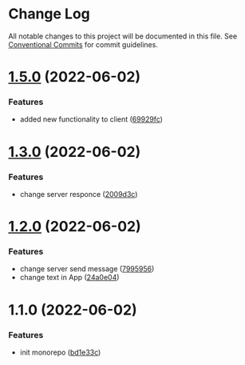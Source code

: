 # Change Log

All notable changes to this project will be documented in this file.
See [Conventional Commits](https://conventionalcommits.org) for commit guidelines.

# [1.5.0](https://github.com/VitaliiKalinbet/lerna-monorepo/compare/v1.4.0...v1.5.0) (2022-06-02)


### Features

* added new functionality to client ([69929fc](https://github.com/VitaliiKalinbet/lerna-monorepo/commit/69929fc8ef37d5c5cf25a05cd525a272982aa666))





# [1.3.0](https://github.com/VitaliiKalinbet/lerna-monorepo/compare/v1.2.0...v1.3.0) (2022-06-02)


### Features

* change server responce ([2009d3c](https://github.com/VitaliiKalinbet/lerna-monorepo/commit/2009d3c73cb4271b69451d3ee0e55e5a1c4fb842))





# [1.2.0](https://github.com/VitaliiKalinbet/lerna-monorepo/compare/v1.1.0...v1.2.0) (2022-06-02)


### Features

* change server send message ([7995956](https://github.com/VitaliiKalinbet/lerna-monorepo/commit/799595609221fb06ba2e4e25558e2749d972f10b))
* change text in App ([24a0e04](https://github.com/VitaliiKalinbet/lerna-monorepo/commit/24a0e04356902f4ef747cc6b2e69b0141479cb0c))





# 1.1.0 (2022-06-02)


### Features

* init monorepo ([bd1e33c](https://github.com/VitaliiKalinbet/lerna-monorepo/commit/bd1e33cd8ec0713e12c87279ad9590a0cdbb65b7))
